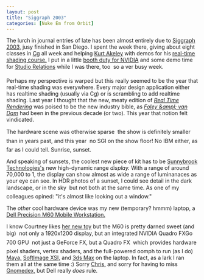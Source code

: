 ```yaml
---
layout: post
title: "Siggraph 2003"
categories: [Nuke Em from Orbit]
---
```

The lurch in journal entries of late has been almost entirely due to <a href="http://www.siggraph.org/s2003/" target="linkframe">Siggraph 2003,</a> jusy finished in San Diego. I spent the week there, giving about eight classes in <a href="http://www.cgshaders.org" target="linkframe">Cg</a> all week and helping <a href="http://www.siggraph.org/awards/1995/AchievementAward.html" target="linkframe">Kurt Akeley</a> with demos for his <a href="http://www.siggraph.org/s2003/conference/courses/olano.html" target="linkframe">real-time shading course.</a> I put in a little <a href="http://www.nvidia.com/object/IO_7997.html" target="linkframe">booth duty for NVIDIA</a> and some demo time for <a href="http://www.nvidia.com/studio" target="linkframe">Studio Relations</a> while I was there, too &#151; so a ver busy week.

Perhaps my perspective is warped but this really seemed to be the year that real-time shading was everywhere. Every major design application either has realtime shading (usually via Cg) or is scrambling to add realtime shading. Last year I thought that the new, meaty edition of <a href="http://www.amazon.com/exec/obidos/tg/detail/-/1568811829/qid=1060230108/sr=8-1/ref=sr_8_1/103-8431387-7825406?v=glance&s=books&n=507846" target="linkframe"><cite>Real Time Rendering</cite></a> was poised to be the new industry bible, as <a href="http://www.amazon.com/exec/obidos/tg/detail/-/0201848406/qid=1060230150/sr=1-1/ref=sr_1_1/103-8431387-7825406?v=glance&s=books" target="linkframe"><cite>Foley &ampl; van Dam</cite></a> had been in the previous decade (or two). This year that notion felt vindicated.

The hardware scene was otherwise sparse &#151; the show is definitely smaller than in years past, and this year &#151; no SGI on the show floor! No IBM either, as far as I could tell. Sunrise, sunset.

And speaking of sunsets, the coolest new piece of kit has to be <a href="http://www.sunnybrooktech.com/" target="linkframe">Sunnybrook Technologies's</a> new high-dynamic range <i>display.</i> With a range of around 70,000 to 1, the display can show almost as wide a range of luminanaces as your eye can see. In HDR photos of a sunset, I could see detail in the dark landscape, or in the sky &#151; but not both at the same time. As one of my colleagues opined: "it's almost like looking out a window."

<!--more-->
The <i>other</i> cool hardware device was my new (temporary? hmmm) laptop, a <a href="http://www.dell.com/us/en/bsd/products/model_precn_precn_m60.htm" target="linkframe">Dell Precision M60 Mobile Workstation.</a>

I know Courtney likes <a href="http://www.geekychick.net/blog/archives/000510.php#000510" target="linkframe">her new toy</a> but the M60 is pretty darned sweet (and big) &#151; not only a 1920x1200 display, but an integrated NVIDIA Quadro FXGo 700 GPU &#151; not just a GeForce FX, but a Quadro FX &#151; which provides hardware pixel shaders, vertex shaders, and the full-powered oomph to run (as I do) <a href="http://www.alias.com/" target="linkframe">Maya,</a> <a href="http://www.softimage.com/" target="linkframe">SoftImage XSI,</a> and <a href="http://www.discreet.com/" target="linkframe">3ds Max</a> on the laptop. In fact, as a lark I ran them all at the same time :) Sorry <a href="http://chris.pirillo.com/" target="linkframe">Chris,</a> and sorry for having to miss <a href="http://www.gnomedex.com/" target="linkframe">Gnomedex,</a> but Dell really <i>does</i> rule.
